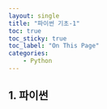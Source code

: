 ```yaml
---
layout: single
title: "파이썬 기초-1"
toc: true
toc_sticky: true
toc_label: "On This Page"
categories:
    - Python
---
```


## 1. 파이썬
